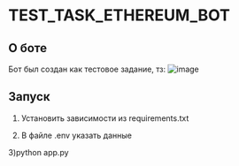 # TEST_TASK_ETHEREUM_BOT

## О боте
Бот был создан как тестовое задание, тз:
![image](https://user-images.githubusercontent.com/91815912/192997227-ab0cabe1-35cf-45a1-a668-e8c7dc203c22.png)

## Запуск
1) Установить зависимости из requirements.txt

2) В файле .env указать данные

3)python app.py
